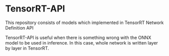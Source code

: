 # TensorRT-API
This repository consists of models which implemented in TensorRT Network Definition API

TensorRT-API is useful when there is something wrong with the ONNX model to be used in inference. In this case, whole network is written layer by layer in TensorRT.
